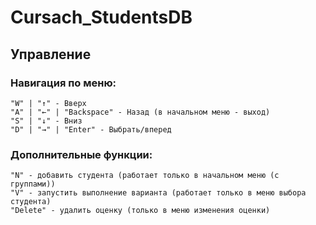 # Cursach_StudentsDB

## Управление

### Навигация по меню:
	"W" | "↑" - Вверх
	"A" | "←" | "Backspace" - Назад (в начальном меню - выход)
	"S" | "↓" - Вниз
	"D" | "→" | "Enter" - Выбрать/вперед

### Дополнительные функции:
	"N" - добавить студента (работает только в начальном меню (с группами))
	"V" - запустить выполнение варианта (работает только в меню выбора студента)
	"Delete" - удалить оценку (только в меню изменения оценки)
